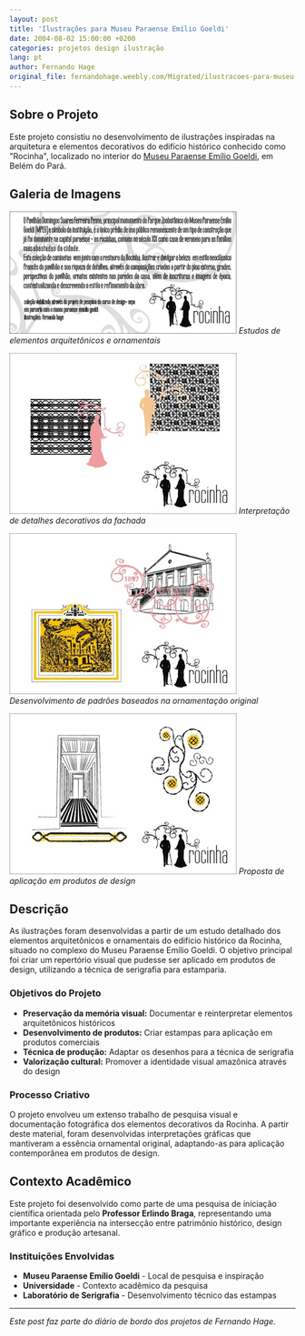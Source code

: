 ```yaml
---
layout: post
title: 'Ilustrações para Museu Paraense Emílio Goeldi'
date: 2004-08-02 15:00:00 +0200
categories: projetos design ilustração
lang: pt
author: Fernando Hage
original_file: fernandohage.weebly.com/Migrated/ilustracoes-para-museu-paraense-emilio-goeldi.html
---
```


## Sobre o Projeto

Este projeto consistiu no desenvolvimento de ilustrações inspiradas na arquitetura e elementos decorativos do edifício histórico conhecido como "Rocinha", localizado no interior do [Museu Paraense Emílio Goeldi](https://www.gov.br/museugoeldi/), em Belém do Pará.

## Galeria de Imagens

![Ilustração 1 - Elementos arquitetônicos da Rocinha](/assets/images/ilustracoes-para-museu-paraense-emilio-goeldi-01.jpg)
*Estudos de elementos arquitetônicos e ornamentais*

![Ilustração 2 - Detalhes decorativos](/assets/images/ilustracoes-para-museu-paraense-emilio-goeldi-02.jpg)
*Interpretação de detalhes decorativos da fachada*

![Ilustração 3 - Padrões ornamentais](/assets/images/ilustracoes-para-museu-paraense-emilio-goeldi-03.jpg)
*Desenvolvimento de padrões baseados na ornamentação original*

![Ilustração 4 - Aplicação em produtos](/assets/images/ilustracoes-para-museu-paraense-emilio-goeldi-04.jpg)
*Proposta de aplicação em produtos de design*

## Descrição

As ilustrações foram desenvolvidas a partir de um estudo detalhado dos elementos arquitetônicos e ornamentais do edifício histórico da Rocinha, situado no complexo do Museu Paraense Emílio Goeldi. O objetivo principal foi criar um repertório visual que pudesse ser aplicado em produtos de design, utilizando a técnica de serigrafia para estamparia.

### Objetivos do Projeto

- **Preservação da memória visual:** Documentar e reinterpretar elementos arquitetônicos históricos
- **Desenvolvimento de produtos:** Criar estampas para aplicação em produtos comerciais
- **Técnica de produção:** Adaptar os desenhos para a técnica de serigrafia
- **Valorização cultural:** Promover a identidade visual amazônica através do design

### Processo Criativo

O projeto envolveu um extenso trabalho de pesquisa visual e documentação fotográfica dos elementos decorativos da Rocinha. A partir deste material, foram desenvolvidas interpretações gráficas que mantiveram a essência ornamental original, adaptando-as para aplicação contemporânea em produtos de design.

## Contexto Acadêmico

Este projeto foi desenvolvido como parte de uma pesquisa de iniciação científica orientada pelo **Professor Erlindo Braga**, representando uma importante experiência na intersecção entre patrimônio histórico, design gráfico e produção artesanal.

### Instituições Envolvidas

- **Museu Paraense Emílio Goeldi** - Local de pesquisa e inspiração
- **Universidade** - Contexto acadêmico da pesquisa
- **Laboratório de Serigrafia** - Desenvolvimento técnico das estampas

---

*Este post faz parte do diário de bordo dos projetos de Fernando Hage.*

